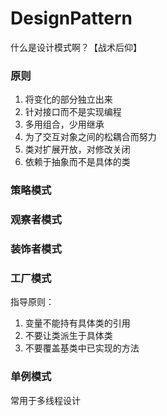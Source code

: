 # DesignPattern
什么是设计模式啊？【战术后仰】

### 原则

1. 将变化的部分独立出来
2. 针对接口而不是实现编程
3. 多用组合，少用继承
4. 为了交互对象之间的松耦合而努力
5. 类对扩展开放，对修改关闭
6. 依赖于抽象而不是具体的类

### 策略模式

### 观察者模式

### 装饰者模式

### 工厂模式

指导原则：

1. 变量不能持有具体类的引用
2. 不要让类派生于具体类
3. 不要覆盖基类中已实现的方法

### 单例模式

常用于多线程设计
